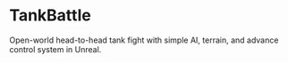 # TankBattle 

Open-world head-to-head tank fight with simple AI, terrain, and advance control system in Unreal.
